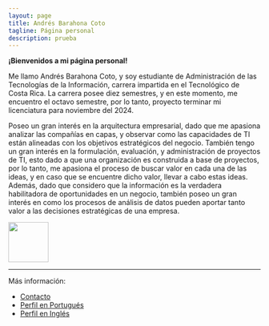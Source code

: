 ```yaml
---
layout: page
title: Andrés Barahona Coto
tagline: Página personal
description: prueba
---
```


**¡Bienvenidos a mi página personal!**

Me llamo Andrés Barahona Coto, y soy estudiante de Administración de las Tecnologías de la Información, 
carrera impartida en el Tecnológico de Costa Rica. La carrera posee diez semestres, y en este momento,
me encuentro el octavo semestre, por lo tanto, proyecto terminar mi licenciatura para noviembre del 2024.

Poseo un gran interés en la arquitectura empresarial, dado que me apasiona analizar las compañías en capas, 
y observar como las capacidades de TI están alineadas con los objetivos estratégicos del negocio. También 
tengo un gran interés en la formulación, evaluación, y administración de proyectos de TI, esto dado a que 
una organización es construida a base de proyectos, por lo tanto, me apasiona el proceso de buscar valor en
cada una de las ideas, y en caso que se encuentre dicho valor, llevar a cabo estas ideas. Además, dado que 
considero que la información es la verdadera habilitadora de oportunidades en un negocio, también poseo un
gran interés en como los procesos de análisis de datos pueden aportar tanto valor a las decisiones estratégicas
de una empresa. 

<a href="https://www.linkedin.com/in/andr%C3%A9s-barahona-102016a0/"><img src="https://static.vecteezy.com/system/resources/previews/018/910/721/original/linkedin-logo-linkedin-symbol-linkedin-icon-free-free-vector.jpg" width="80" height="80"></a>

---

Más información:

- [Contacto](pages/contacto.html)
- [Perfil en Portugués](pages/portugues.html)
- [Perfil en Inglés](pages/ingles.html)
